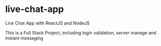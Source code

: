 # live-chat-app
Live Chat App with ReactJS and NodeJS

This is a Full Stack Project, including login validation, server manage and instant messaging 

